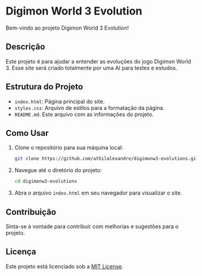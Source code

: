 # Digimon World 3 Evolution

Bem-vindo ao projeto Digimon World 3 Evolution!

## Descrição

Este projeto é para ajudar a entender as evoluções do jogo Digimon World 3. Esse site será criado totalmente por uma AI para testes e estudos.

## Estrutura do Projeto

- `index.html`: Página principal do site.
- `styles.css`: Arquivo de estilos para a formatação da página.
- `README.md`: Este arquivo com as informações do projeto.

## Como Usar

1. Clone o repositório para sua máquina local:
    ```bash
    git clone https://github.com/athilalexandre/digimonw3-evolutions.git
    ```

2. Navegue até o diretório do projeto:
    ```bash
    cd digimonw3-evolutions
    ```

3. Abra o arquivo `index.html` em seu navegador para visualizar o site.

## Contribuição

Sinta-se à vontade para contribuir com melhorias e sugestões para o projeto.

## Licença

Este projeto está licenciado sob a [MIT License](LICENSE).
